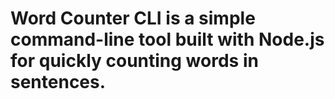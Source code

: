 # Word Counter CLI is a simple command-line tool built with Node.js for quickly counting words in sentences.

